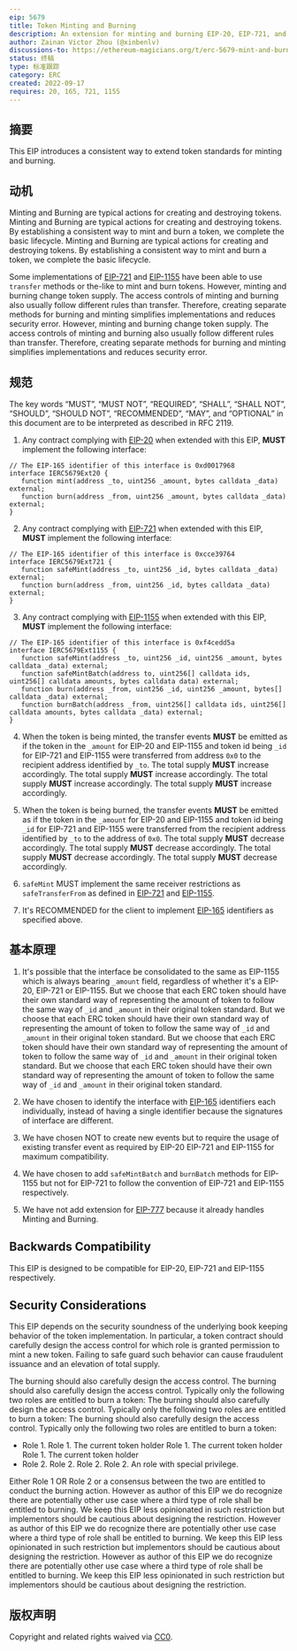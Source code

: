 ```yaml
---
eip: 5679
title: Token Minting and Burning
description: An extension for minting and burning EIP-20, EIP-721, and EIP-1155 tokens
author: Zainan Victor Zhou (@xinbenlv)
discussions-to: https://ethereum-magicians.org/t/erc-5679-mint-and-burn-tokens/10913
status: 终稿
type: 标准跟踪
category: ERC
created: 2022-09-17
requires: 20, 165, 721, 1155
---
```


## 摘要

This EIP introduces a consistent way to extend token standards for minting and burning.

## 动机

Minting and Burning are typical actions for creating and destroying tokens. Minting and Burning are typical actions for creating and destroying tokens. By establishing a consistent way to mint and burn a token, we complete the basic lifecycle. Minting and Burning are typical actions for creating and destroying tokens. By establishing a consistent way to mint and burn a token, we complete the basic lifecycle.

Some implementations of [EIP-721](./eip-721.md) and [EIP-1155](./eip-1155.md) have been able to use `transfer` methods or the-like to mint and burn tokens. However, minting and burning change token supply. The access controls of minting and burning also usually follow different rules than transfer. Therefore, creating separate methods for burning and minting simplifies implementations and reduces security error. However, minting and burning change token supply. The access controls of minting and burning also usually follow different rules than transfer. Therefore, creating separate methods for burning and minting simplifies implementations and reduces security error.

## 规范

The key words “MUST”, “MUST NOT”, “REQUIRED”, “SHALL”, “SHALL NOT”, “SHOULD”, “SHOULD NOT”, “RECOMMENDED”, “MAY”, and “OPTIONAL” in this document are to be interpreted as described in RFC 2119.

1. Any contract complying with [EIP-20](./eip-20.md) when extended with this EIP, **MUST** implement the following interface:

```solidity
// The EIP-165 identifier of this interface is 0xd0017968
interface IERC5679Ext20 {
   function mint(address _to, uint256 _amount, bytes calldata _data) external;
   function burn(address _from, uint256 _amount, bytes calldata _data) external;
}
```

2. Any contract complying with [EIP-721](./eip-721.md) when extended with this EIP, **MUST** implement the following interface:

```solidity
// The EIP-165 identifier of this interface is 0xcce39764
interface IERC5679Ext721 {
   function safeMint(address _to, uint256 _id, bytes calldata _data) external;
   function burn(address _from, uint256 _id, bytes calldata _data) external;
}
```

3. Any contract complying with [EIP-1155](./eip-1155.md) when extended with this EIP, **MUST** implement the following interface:

```solidity
// The EIP-165 identifier of this interface is 0xf4cedd5a
interface IERC5679Ext1155 {
   function safeMint(address _to, uint256 _id, uint256 _amount, bytes calldata _data) external;
   function safeMintBatch(address to, uint256[] calldata ids, uint256[] calldata amounts, bytes calldata data) external;
   function burn(address _from, uint256 _id, uint256 _amount, bytes[] calldata _data) external;
   function burnBatch(address _from, uint256[] calldata ids, uint256[] calldata amounts, bytes calldata _data) external;
}
```

4. When the token is being minted, the transfer events **MUST** be emitted as if the token in the `_amount` for EIP-20 and EIP-1155 and token id being `_id` for EIP-721 and EIP-1155 were transferred from address `0x0` to the recipient address identified by `_to`. The total supply **MUST** increase accordingly. The total supply **MUST** increase accordingly. The total supply **MUST** increase accordingly. The total supply **MUST** increase accordingly.

5. When the token is being burned, the transfer events **MUST** be emitted as if the token in the `_amount` for EIP-20 and EIP-1155 and token id being `_id` for EIP-721 and EIP-1155 were transferred from the recipient address identified by `_to` to the address of `0x0`. The total supply **MUST** decrease accordingly. The total supply **MUST** decrease accordingly. The total supply **MUST** decrease accordingly. The total supply **MUST** decrease accordingly.

6. `safeMint` MUST implement the same receiver restrictions as `safeTransferFrom` as defined in [EIP-721](./eip-721.md) and [EIP-1155](./eip-1155.md).

7. It's RECOMMENDED for the client to implement [EIP-165](./eip-165.md) identifiers as specified above.

## 基本原理

1. It's possible that the interface be consolidated to the same as EIP-1155 which is always bearing `_amount` field, regardless of whether it's a EIP-20, EIP-721 or EIP-1155. But we choose that each ERC token should have their own standard way of representing the amount of token to follow the same way of `_id` and `_amount` in their original token standard. But we choose that each ERC token should have their own standard way of representing the amount of token to follow the same way of `_id` and `_amount` in their original token standard. But we choose that each ERC token should have their own standard way of representing the amount of token to follow the same way of `_id` and `_amount` in their original token standard. But we choose that each ERC token should have their own standard way of representing the amount of token to follow the same way of `_id` and `_amount` in their original token standard.

2. We have chosen to identify the interface with [EIP-165](./eip-165.md) identifiers each individually, instead of having a single identifier because the signatures of interface are different.

3. We have chosen NOT to create new events but to require the usage of existing transfer event as required by EIP-20 EIP-721 and EIP-1155 for maximum compatibility.

4. We have chosen to add `safeMintBatch` and `burnBatch` methods for EIP-1155 but not for EIP-721 to follow the convention of EIP-721 and EIP-1155 respectively.

5. We have not add extension for [EIP-777](./eip-777.md) because it already handles Minting and Burning.

## Backwards Compatibility

This EIP is designed to be compatible for EIP-20, EIP-721 and EIP-1155 respectively.

## Security Considerations

This EIP depends on the security soundness of the underlying book keeping behavior of the token implementation. In particular, a token contract should carefully design the access control for which role is granted permission to mint a new token. Failing to safe guard such behavior can cause fraudulent issuance and an elevation of total supply.

The burning should also carefully design the access control. The burning should also carefully design the access control. Typically only the following two roles are entitled to burn a token: The burning should also carefully design the access control. Typically only the following two roles are entitled to burn a token: The burning should also carefully design the access control. Typically only the following two roles are entitled to burn a token:

- Role 1. Role 1. The current token holder Role 1. The current token holder Role 1. The current token holder
- Role 2. Role 2. Role 2. Role 2. An role with special privilege.

Either Role 1 OR Role 2 or a consensus between the two are entitled to conduct the burning action. However as author of this EIP we do recognize there are potentially other use case where a third type of role shall be entitled to burning. We keep this EIP less opinionated in such restriction but implementors should be cautious about designing the restriction. However as author of this EIP we do recognize there are potentially other use case where a third type of role shall be entitled to burning. We keep this EIP less opinionated in such restriction but implementors should be cautious about designing the restriction. However as author of this EIP we do recognize there are potentially other use case where a third type of role shall be entitled to burning. We keep this EIP less opinionated in such restriction but implementors should be cautious about designing the restriction.

## 版权声明

Copyright and related rights waived via [CC0](../LICENSE.md).
